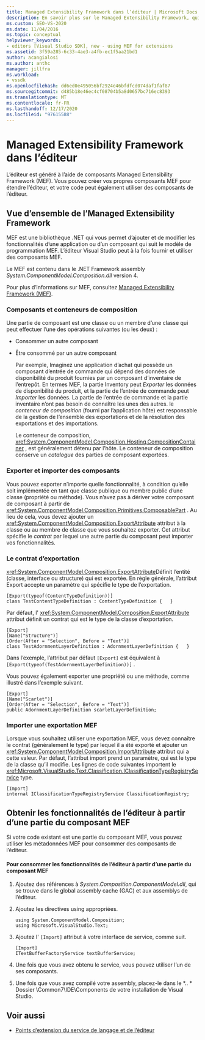 ```yaml
---
title: Managed Extensibility Framework dans l’éditeur | Microsoft Docs
description: En savoir plus sur le Managed Extensibility Framework, qui vous permet de créer vos propres composants pour étendre l’éditeur dans le kit de développement logiciel (SDK) Visual Studio.
ms.custom: SEO-VS-2020
ms.date: 11/04/2016
ms.topic: conceptual
helpviewer_keywords:
- editors [Visual Studio SDK], new - using MEF for extensions
ms.assetid: 3f59a285-6c33-4ae3-a4fb-ec1f5aa21bd1
author: acangialosi
ms.author: anthc
manager: jillfra
ms.workload:
- vssdk
ms.openlocfilehash: dd6ed0e495056bf2924e46bfdfcd074daf1faf87
ms.sourcegitcommit: d485b18e46ec4cf08704b5a8d0657bc716ec8393
ms.translationtype: MT
ms.contentlocale: fr-FR
ms.lasthandoff: 12/17/2020
ms.locfileid: "97615588"
---
```

# <a name="managed-extensibility-framework-in-the-editor"></a>Managed Extensibility Framework dans l’éditeur
L’éditeur est généré à l’aide de composants Managed Extensibility Framework (MEF). Vous pouvez créer vos propres composants MEF pour étendre l’éditeur, et votre code peut également utiliser des composants de l’éditeur.

## <a name="overview-of-the-managed-extensibility-framework"></a>Vue d’ensemble de l’Managed Extensibility Framework
 MEF est une bibliothèque .NET qui vous permet d’ajouter et de modifier les fonctionnalités d’une application ou d’un composant qui suit le modèle de programmation MEF. L’éditeur Visual Studio peut à la fois fournir et utiliser des composants MEF.

 Le MEF est contenu dans le .NET Framework assembly *System.ComponentModel.Composition.dll* version 4.

 Pour plus d’informations sur MEF, consultez [Managed Extensibility Framework (MEF)](/dotnet/framework/mef/index).

### <a name="component-parts-and-composition-containers"></a>Composants et conteneurs de composition
 Une partie de composant est une classe ou un membre d’une classe qui peut effectuer l’une des opérations suivantes (ou les deux) :

- Consommer un autre composant

- Être consommé par un autre composant

  Par exemple, Imaginez une application d’achat qui possède un composant d’entrée de commande qui dépend des données de disponibilité du produit fournies par un composant d’inventaire de l’entrepôt. En termes MEF, la partie Inventory peut *Exporter* les données de disponibilité du produit, et la partie de l’entrée de commande peut *Importer* les données. La partie de l’entrée de commande et la partie inventaire n’ont pas besoin de connaître les unes des autres. le *conteneur de composition* (fourni par l’application hôte) est responsable de la gestion de l’ensemble des exportations et de la résolution des exportations et des importations.

  Le conteneur de composition, <xref:System.ComponentModel.Composition.Hosting.CompositionContainer> , est généralement détenu par l’hôte. Le conteneur de composition conserve un *catalogue* des parties de composant exportées.

### <a name="export-and-import-component-parts"></a>Exporter et importer des composants
 Vous pouvez exporter n’importe quelle fonctionnalité, à condition qu’elle soit implémentée en tant que classe publique ou membre public d’une classe (propriété ou méthode). Vous n’avez pas à dériver votre composant de composant à partir de <xref:System.ComponentModel.Composition.Primitives.ComposablePart> . Au lieu de cela, vous devez ajouter un <xref:System.ComponentModel.Composition.ExportAttribute> attribut à la classe ou au membre de classe que vous souhaitez exporter. Cet attribut spécifie le *contrat* par lequel une autre partie du composant peut importer vos fonctionnalités.

### <a name="the-export-contract"></a>Le contrat d’exportation
 <xref:System.ComponentModel.Composition.ExportAttribute>Définit l’entité (classe, interface ou structure) qui est exportée. En règle générale, l’attribut Export accepte un paramètre qui spécifie le type de l’exportation.

```
[Export(typeof(ContentTypeDefinition))]
class TestContentTypeDefinition : ContentTypeDefinition {   }
```

 Par défaut, l' <xref:System.ComponentModel.Composition.ExportAttribute> attribut définit un contrat qui est le type de la classe d’exportation.

```
[Export]
[Name("Structure")]
[Order(After = "Selection", Before = "Text")]
class TestAdornmentLayerDefinition : AdornmentLayerDefinition {   }
```

 Dans l’exemple, l’attribut par défaut `[Export]` est équivalent à `[Export(typeof(TestAdornmentLayerDefinition))]` .

 Vous pouvez également exporter une propriété ou une méthode, comme illustré dans l’exemple suivant.

```
[Export]
[Name("Scarlet")]
[Order(After = "Selection", Before = "Text")]
public AdornmentLayerDefinition scarletLayerDefinition;
```

### <a name="import-a-mef-export"></a>Importer une exportation MEF
 Lorsque vous souhaitez utiliser une exportation MEF, vous devez connaître le contrat (généralement le type) par lequel il a été exporté et ajouter un <xref:System.ComponentModel.Composition.ImportAttribute> attribut qui a cette valeur. Par défaut, l’attribut import prend un paramètre, qui est le type de la classe qu’il modifie. Les lignes de code suivantes importent le <xref:Microsoft.VisualStudio.Text.Classification.IClassificationTypeRegistryService> type.

```
[Import]
internal IClassificationTypeRegistryService ClassificationRegistry;
```

## <a name="get-editor-functionality-from-a-mef-component-part"></a>Obtenir les fonctionnalités de l’éditeur à partir d’une partie du composant MEF
 Si votre code existant est une partie du composant MEF, vous pouvez utiliser les métadonnées MEF pour consommer des composants de l’éditeur.

#### <a name="to-consume-editor-functionality-from-a-mef-component-part"></a>Pour consommer les fonctionnalités de l’éditeur à partir d’une partie du composant MEF

1. Ajoutez des références à *System.Composition.ComponentModel.dll*, qui se trouve dans le global assembly cache (GAC) et aux assemblys de l’éditeur.

2. Ajoutez les directives using appropriées.

    ```
    using System.ComponentModel.Composition;
    using Microsoft.VisualStudio.Text;
    ```

3. Ajoutez l' `[Import]` attribut à votre interface de service, comme suit.

    ```
    [Import]
    ITextBufferFactoryService textBufferService;
    ```

4. Une fois que vous avez obtenu le service, vous pouvez utiliser l’un de ses composants.

5. Une fois que vous avez compilé votre assembly, placez-le dans le *.. \* Dossier \Common7\IDE\Components de votre installation de Visual Studio.

## <a name="see-also"></a>Voir aussi
- [Points d’extension du service de langage et de l’éditeur](../extensibility/language-service-and-editor-extension-points.md)
